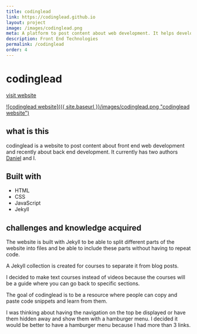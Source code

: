 ```yaml
---
title: codinglead
link: https://codinglead.github.io
layout: project
image: /images/codinglead.png
meta: A platform to post content about web development. It helps developers become better one post at a time.
description: Front End Technologies
permalink: /codinglead
order: 4
---
```


# codinglead

<p class="project__intro">
 <a href="https://codinglead.co">visit website</a>
</p>

<a href="https://codinglead.co">
   ![codinglead website]({{ site.baseurl }}/images/codinglead.png "codinglead website")
</a>

## what is this

codinglead is a website to post content about front end web development and recently about back end development. It currently has two authors [Daniel](https://planeswalker1.github.io/) and I.

## Built with

* HTML
* CSS
* JavaScript
* Jekyll

## challenges and knowledge acquired

The website is built with Jekyll to be able to split different parts of the website into files and be able to include these parts without having to repeat code.

A Jekyll collection is created for courses to separate it from blog posts.

I decided to make text courses instead of videos because the courses will be a guide where you can go back to specific sections.

The goal of codinglead is to be a resource where people can copy and paste code snippets and learn from them.

I was thinking about having the navigation on the top be displayed or have them hidden away and show them with a hamburger menu. I decided it would be better to have a hamburger menu because I had more than 3 links.